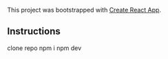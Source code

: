 This project was bootstrapped with [Create React App](https://github.com/facebook/create-react-app).

## Instructions

clone repo
npm i
npm dev
